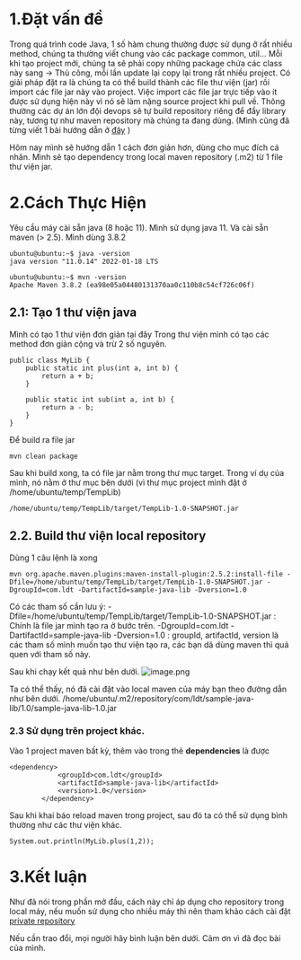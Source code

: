 # 1.Đặt vấn đề
Trong quá trình code Java, 1 số hàm chung thường được sử dụng ở rất nhiều method, chúng ta thường viết chung vào các package common, util...
Mỗi khi tạo project mới, chúng ta sẽ phải copy những package chứa các class này sang -> Thủ công, mỗi lần update lại copy lại trong rất nhiều project. 
Có giải pháp đặt ra là chúng ta có thể build thành các file thư viện (jar) rồi import các file jar này vào project. 
Việc import các file jar trực tiếp vào ít được sử dụng hiện này vì nó sẽ làm nặng source project khi pull về. Thông thường các dự án lớn đội devops sẽ tự build repository riêng để đẩy library này, tương tự như maven repository mà chúng ta đang dùng. (Mình cũng đã từng viết 1 bài hướng dẫn ở [đây](https://viblo.asia/p/huong-dan-day-thu-vien-java-len-nexus-repostory-bJzKmP8E59N) )

Hôm nay mình sẽ hướng dẫn 1 cách đơn giản hơn, dùng cho mục đích cá nhân. Mình sẽ tạo dependency trong local maven repository (.m2) từ 1 file thư viện jar.
# 2.Cách Thực Hiện
Yêu cầu máy cài sẵn java (8 hoặc 11). Mình sử dụng java 11. 
Và cài sẵn maven (> 2.5). Mình dùng 3.8.2

```
ubuntu@ubuntu:~$ java -version
java version "11.0.14" 2022-01-18 LTS

ubuntu@ubuntu:~$ mvn -version 
Apache Maven 3.8.2 (ea98e05a04480131370aa0c110b8c54cf726c06f)
```

## 2.1: Tạo 1 thư viện java
Mình có tạo 1 thư viện đơn giản tại đây [](https://github.com/ledangtuanbk/sample-java-lib)
Trong thư viện mình có tạo các method đơn giản cộng và trừ 2 số nguyên.
```
public class MyLib {
    public static int plus(int a, int b) {
        return a + b;
    }

    public static int sub(int a, int b) {
        return a - b;
    }
}
```

Để build ra file jar 
```
mvn clean package
```

Sau khi build xong, ta có file jar nằm trong thư mục target. Trong ví dụ của mình, nó nằm ở thư mục  bên dưới (vì thư mục project mình đặt ở /home/ubuntu/temp/TempLib)
```
/home/ubuntu/temp/TempLib/target/TempLib-1.0-SNAPSHOT.jar
```

## 2.2. Build thư viện local repository

Dùng 1 câu lệnh là xong

```
mvn org.apache.maven.plugins:maven-install-plugin:2.5.2:install-file -Dfile=/home/ubuntu/temp/TempLib/target/TempLib-1.0-SNAPSHOT.jar -DgroupId=com.ldt -DartifactId=sample-java-lib -Dversion=1.0
```

Có các tham số cần lưu ý: 
-Dfile=/home/ubuntu/temp/TempLib/target/TempLib-1.0-SNAPSHOT.jar : Chính là file jar mình tạo ra ở bước trên.
-DgroupId=com.ldt -DartifactId=sample-java-lib -Dversion=1.0 : groupId, artifactId, version là các tham số mình muốn tạo thư viện tạo ra, các bạn dã dùng maven thì quá quen với tham số này. 

Sau khi chạy kết quả như bên dưới.
![image.png](https://images.viblo.asia/4afb2660-b8e9-435b-8418-f7ce0d5f4736.png)

Ta có thể thấy, nó đã cài đặt vào local maven của máy bạn theo đường dẫn như bên dưới. 
/home/ubuntu/.m2/repository/com/ldt/sample-java-lib/1.0/sample-java-lib-1.0.jar

### 2.3 Sử dụng trên project khác. 

Vào 1 project maven bất kỳ, thêm vào trong thẻ **dependencies** là được

```
<dependency>
            <groupId>com.ldt</groupId>
            <artifactId>sample-java-lib</artifactId>
            <version>1.0</version>
        </dependency>
```

Sau khi khai báo reload maven trong project, sau đó ta có thể sử dụng  bình thường như các thư viện khác.

```
System.out.println(MyLib.plus(1,2));
```

# 3.Kết luận
Như đã nói trong phần mở đầu, cách này chỉ áp dụng cho repository trong local máy, nếu muốn sử dụng cho nhiều máy thì nên tham khảo cách cài đặt [private repository](https://viblo.asia/p/su-dung-thu-vien-java-tu-thu-vien-nexus-repository-07LKXb3klV4) 

Nếu cần trao đổi, mọi người hãy bình luận bên dưới. Cảm ơn vì đã đọc bài của mình.